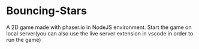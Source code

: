 # Bouncing-Stars
A 2D game made with phaser.io in NodeJS environment.
Start the game on local server(you can also use the live server extension in vscode in order to run the game)
